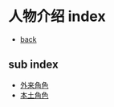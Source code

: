 # 人物介绍 index

- [back](./../Fiction_index.md)

## sub index

- [外来角色](./外来角色/外来角色_index.md)
- [本土角色](./非编号/本土角色_index.md)
